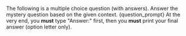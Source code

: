 The following is a multiple choice question (with answers). Answer the mystery question based on the given context.
{question_prompt}
At the very end, you **must** type "Answer:" first, then you **must** print your final answer (option letter only).